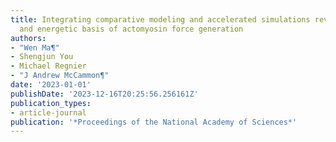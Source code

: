 ```yaml
---
title: Integrating comparative modeling and accelerated simulations reveals conformational
  and energetic basis of actomyosin force generation
authors:
- "Wen Ma¶"
- Shengjun You
- Michael Regnier
- "J Andrew McCammon¶"
date: '2023-01-01'
publishDate: '2023-12-16T20:25:56.256161Z'
publication_types:
- article-journal
publication: '*Proceedings of the National Academy of Sciences*'
---
```

